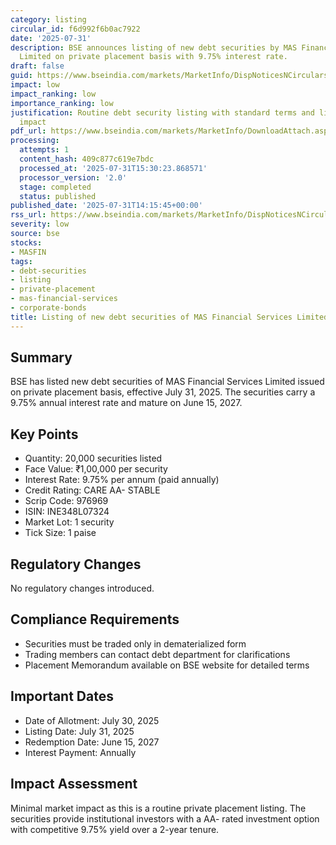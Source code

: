 ```yaml
---
category: listing
circular_id: f6d992f6b0ac7922
date: '2025-07-31'
description: BSE announces listing of new debt securities by MAS Financial Services
  Limited on private placement basis with 9.75% interest rate.
draft: false
guid: https://www.bseindia.com/markets/MarketInfo/DispNoticesNCirculars.aspx?Noticeid={63976309-0A50-45DB-BC0D-972D119FDCD1}&noticeno=20250731-31&dt=07/31/2025&icount=31&totcount=57&flag=0
impact: low
impact_ranking: low
importance_ranking: low
justification: Routine debt security listing with standard terms and limited market
  impact
pdf_url: https://www.bseindia.com/markets/MarketInfo/DownloadAttach.aspx?id=20250731-31&attachedId=
processing:
  attempts: 1
  content_hash: 409c877c619e7bdc
  processed_at: '2025-07-31T15:30:23.868571'
  processor_version: '2.0'
  stage: completed
  status: published
published_date: '2025-07-31T14:15:45+00:00'
rss_url: https://www.bseindia.com/markets/MarketInfo/DispNoticesNCirculars.aspx?Noticeid={63976309-0A50-45DB-BC0D-972D119FDCD1}&noticeno=20250731-31&dt=07/31/2025&icount=31&totcount=57&flag=0
severity: low
source: bse
stocks:
- MASFIN
tags:
- debt-securities
- listing
- private-placement
- mas-financial-services
- corporate-bonds
title: Listing of new debt securities of MAS Financial Services Limited
---
```


## Summary

BSE has listed new debt securities of MAS Financial Services Limited issued on private placement basis, effective July 31, 2025. The securities carry a 9.75% annual interest rate and mature on June 15, 2027.

## Key Points

- Quantity: 20,000 securities listed
- Face Value: ₹1,00,000 per security
- Interest Rate: 9.75% per annum (paid annually)
- Credit Rating: CARE AA- STABLE
- Scrip Code: 976969
- ISIN: INE348L07324
- Market Lot: 1 security
- Tick Size: 1 paise

## Regulatory Changes

No regulatory changes introduced.

## Compliance Requirements

- Securities must be traded only in dematerialized form
- Trading members can contact debt department for clarifications
- Placement Memorandum available on BSE website for detailed terms

## Important Dates

- Date of Allotment: July 30, 2025
- Listing Date: July 31, 2025
- Redemption Date: June 15, 2027
- Interest Payment: Annually

## Impact Assessment

Minimal market impact as this is a routine private placement listing. The securities provide institutional investors with a AA- rated investment option with competitive 9.75% yield over a 2-year tenure.